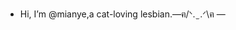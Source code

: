- Hi, I’m @mianye,a cat-loving lesbian.—ฅ/ᐠ. ̫ .ᐟ\ฅ —

<!---
mianye/mianye is a ✨ special ✨ repository because its `README.md` (this file) appears on your GitHub profile.
You can click the Preview link to take a look at your changes.
--->
